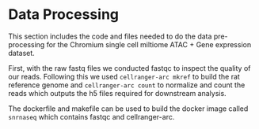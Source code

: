 # Data Processing 

This section includes the code and files needed to do the data pre-processing for the Chromium single cell miltiome ATAC + Gene expression dataset. 

First, with the raw fastq files we conducted fastqc to inspect the quality of our reads. Following this we used `cellranger-arc mkref` to build the rat reference genome and `cellranger-arc count` to normalize and count the reads which outputs the h5 files required for downstream analysis. 

The dockerfile and makefile can be used to build the docker image called `snrnaseq` which contains fastqc and cellranger-arc. 
